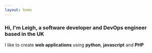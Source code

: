 ```yaml
---
layout: home
---
```


### Hi, I'm Leigh, a software developer and DevOps engineer based in the UK

I like to create **web applications** using **python**, **javascript** and **PHP**
